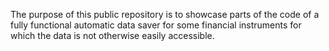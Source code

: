 
The purpose of this public repository is to showcase parts of the code of a fully functional automatic data saver
for some financial instruments for which the data is not otherwise easily accessible.

